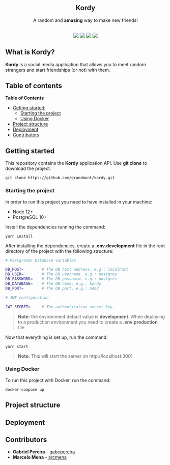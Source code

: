<div align="center">
<br/>
<br/>
<h2><strong>Kordy</strong></h2>
<p>A random and <strong>amazing</strong> way to make new friends!</p>
<br/>
      <img src="https://img.shields.io/github/workflow/status/grandmont/kordy/CI"/>
      <img src="https://img.shields.io/github/issues/grandmont/kordy"/>
      <img src="https://img.shields.io/github/commit-activity/w/grandmont/kordy"/>
      <img src="https://img.shields.io/github/stars/grandmont/kordy?style=social"/>
<br/>
</div>

## What is Kordy?

**Kordy** is a social media application that allows you to meet random strangers and start friendships (_or not_) with them.

## Table of contents

**Table of Contents**

-   [Getting started:](#gettingstarted)
    -   [Starting the project](#start-local)
    -   [Using Docker](#docker)
-   [Project structure](#project-structure)
-   [Deployment](#deploy)
-   [Contributors](#contributors)

## Getting started

This repository contains the **Kordy** application API. Use **git clone** to download the project.

```ssh
git clone https://github.com/grandmont/kordy.git
```

### Starting the project

In order to run this project you need to have installed in your machine:

-   Node 12+
-   PostgreSQL 10+

Install the dependencies running the command:

```ssh
yarn install
```

After installing the dependencies, create a **.env.development** file in the root directory of the project with the following structure:

```bash
# PostgreSQL Database variables

DB_HOST=        # The DB host address. e.g.: localhost
DB_USER=        # The DB username. e.g.: postgres
DB_PASSWORD=    # The DB passowrd. e.g.: postgres
DB_DATABASE=    # The DB name. e.g.: kordy
DB_PORT=        # The DB port. e.g.: 5432

# JWT configuration

JWT_SECRET=     # The authentication secret key.
```

> **Note:** the environment default value is **development**. When deploying to a production environment you need to create a **.env.production** file.

Now that everything is set up, run the command:

```ssh
yarn start
```

> **Note:** This will start the server on http://localhost:3001.

### Using Docker

To run this project with Docker, run the command:

```ssh
docker-compose up
```

## Project structure

## Deployment

## Contributors

-   **Gabriel Pereira** - [gabepereira](https://github.com/gabepereira)
-   **Marcelo Mena** - [arcmena](https://github.com/arcmena)
